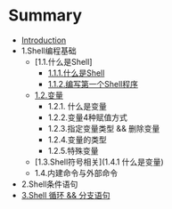 # Summary

* [Introduction](README.md)
* 1.Shell编程基础
  * [1.1.什么是Shell]
    * [1.1.1.什么是Shell](chapter1/CHAPTER1.1.md)
    * [1.1.2.编写第一个Shell程序](chapter1/chapter1.2)
  * [1.2.变量](12bian-liang.md)
    * 1.2.1. 什么是变量
    * 1.2.2.变量4种赋值方式
    * 1.2.3.指定变量类型 && 删除变量
    * 1.2.4.变量的类型
    * 1.2.5.特殊变量
  * [1.3.Shell符号相关](1.4.1 什么是变量)
  * 1.4.内建命令与外部命令
* 2.Shell条件语句
* [3.Shell 循环 && 分支语句](3shell-xun-huan-andand-fen-zhi-yu-ju.md)

